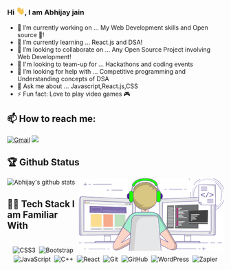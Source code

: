 ### Hi <img alt = gif src ="hand.gif" width= "20"/>, I am Abhijay jain 


- 🔭 I’m currently working on ... My Web Development skills and Open source :rocket:!
- 🌱 I’m currently learning ... React.js and DSA!
- 👯 I’m looking to collaborate on ... Any Open Source Project involving Web Development!
- 🤝 I'm looking to team-up for ... Hackathons and coding events 
- 🤔 I’m looking for help with ... Competitive programming and Understanding concepts of DSA 
- 💬 Ask me about ... Javascript,React.js,CSS
- ⚡ Fun fact: Love to play video games 🎮

## 📫 How to reach me:
[<img alt="Gmail" src="https://img.shields.io/badge/Gmail-D14836?style=for-the-badge&logo=gmail&logoColor=white" />](mailto:Abhijay007j@gmail.com)
[<img src="https://img.shields.io/badge/linkedin-%230077B5.svg?&style=for-the-badge&logo=linkedin&logoColor=white">](https://www.linkedin.com/in/abhijay-jain-551b01193/detail/recent-activity/)

## 🏆 Github Status

<img align="right" alt="coder.gif" src="coder1.gif" />

![Abhijay's github stats](https://github-readme-stats.vercel.app/api?username=Abhijay007&show_icons=true&hide_border=true&bg&theme=material-palenight)


## 👨‍💻 Tech Stack I am Familiar With

<p align="center">
<br/>
<img alt="CSS3" src="https://img.shields.io/badge/css3%20-%231572B6.svg?&style=for-the-badge&logo=css3&logoColor=white" style="margin:2px;"/>
<img alt="Bootstrap" src="https://img.shields.io/badge/bootstrap%20-%23563D7C.svg?&style=for-the-badge&logo=bootstrap&logoColor=white" style="margin:2px;"/>
<img alt="JavaScript" src="https://img.shields.io/badge/javascript%20-%23323330.svg?&style=for-the-badge&logo=javascript&logoColor=%23F7DF1E" style="margin:2px;"/>
<img alt="C++" src="https://img.shields.io/badge/c++%20-%2300599C.svg?&style=for-the-badge&logo=c%2B%2B&ogoColor=white" style="margin:2px;"/>
<img alt="React" src="https://img.shields.io/badge/react%20-%2320232a.svg?&style=for-the-badge&logo=react&logoColor=%2361DAFB" style="margin:2px;"/>
<img alt="Git" src="https://img.shields.io/badge/git%20-%23F05033.svg?&style=for-the-badge&logo=git&logoColor=white" style="margin:2px;"/>
<img alt="GitHub" src="https://img.shields.io/badge/github%20-%23121011.svg?&style=for-the-badge&logo=github&logoColor=white" style="margin:2px;"/>
<img alt="WordPress" src="https://img.shields.io/badge/WordPress%20-%23117AC9.svg?&style=for-the-badge&logo=WordPress&logoColor=white" style="margin:2px;"/>
<img alt="Zapier" src="https://img.shields.io/badge/Zapier%20-%23117AC9.svg?&style=for-the-badge&logo=Zapier&logoColor=white" style="margin:2px;"/>
<br/>
</p>
